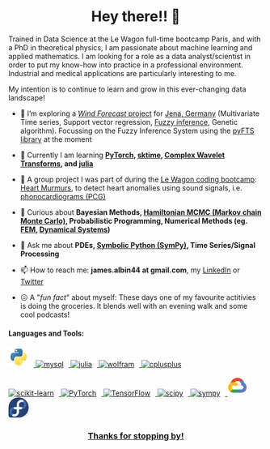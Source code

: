 <h1 align="center">Hey there!! 👋 </h1>

Trained in Data Science at the Le Wagon full-time bootcamp Paris, and with a PhD in theoretical physics, I am passionate about machine
learning and applied mathematics. I am looking for a role as a data analyst/scientist in order to put my know-how into practice in a
professional environment. Industrial and medical applications are particularly interesting to me.

<!--The mechanical and the biomedical engineering sectors are especially attractive to me.-->

My intention is to continue to learn and grow in this ever-changing data landscape!

- 🦬 I’m exploring a [*Wind Forecast* project](https://www.sciencedirect.com/science/article/abs/pii/S0306261918307360) for [Jena, Germany](https://www.bgc-jena.mpg.de/wetter/) (Multivariate Time series, Support vector regression, [Fuzzy inference](https://towardsdatascience.com/a-short-tutorial-on-fuzzy-time-series-dcc6d4eb1b15), Genetic algorithm). Focussing on the Fuzzy Inference System using the [pyFTS library](https://github.com/PYFTS/pyFTS) at the moment

- 🌱 Currently I am learning **[PyTorch](https://github.com/mrdbourke/pytorch-deep-learning), [sktime](https://github.com/sktime/sktime), [Complex Wavelet Transforms](https://people.math.sc.edu/blanco/IMI/DTCWT0.pdf), and [julia](https://julialang.org/learning/tutorials/)**

- 🤗 A group project I was part of during the [Le Wagon coding bootcamp](https://www.lewagon.com/fr/data-science-course): [Heart Murmurs](https://github.com/fablaw/circor), to detect heart anomalies using sound signals, i.e. [phonocardiograms (PCG)](https://physionet.org/content/circor-heart-sound/1.0.3/)

- 👾 Curious about **Bayesian Methods, [Hamiltonian MCMC (Markov chain Monte Carlo)](https://arogozhnikov.github.io/2016/12/19/markov_chain_monte_carlo.html), Probabilistic Programming, Numerical Methods (eg. [FEM](https://www.jousefmurad.com/fem/), [Dynamical Systems](https://uvadlc-notebooks.readthedocs.io/en/latest/tutorial_notebooks/DL2/Dynamical_systems/dynamical_systems_neural_odes.html))**

- 💬 Ask me about **PDEs, [Symbolic Python (SymPy)](https://www.sympy.org/), Time Series/Signal Processing**

- 📫 How to reach me: **james.albin44 at gmail.com**, my [LinkedIn](https://www.linkedin.com/in/albinjames1729/) or [Twitter](https://twitter.com/albinjames)

- 😖 A "*fun fact*" about myself: These days one of my favourite actitivies is doing the groceries. It blends well with an evening walk and some cool podcasts!



<!--<h3 align="left">Connect with me:</h3>
<p align="left">
<a href="https://kaggle.com/fermion44" target="blank"><img align="center" src="https://raw.githubusercontent.com/rahuldkjain/github-profile-readme-generator/master/src/images/icons/Social/kaggle.svg" alt="fermion44" height="30" width="40" /></a>
</p>-->

<h4 align="left">Languages and Tools:</h4>
<p align="left">
  <a href="https://www.python.org" target="_blank" rel="noreferrer">
    <img src="https://raw.githubusercontent.com/devicons/devicon/master/icons/python/python-original.svg" alt="python" width="40" height="40" style="margin-right: 10px"/>
  </a>
  <a href="https://www.mysql.com/" target="_blank" rel="noreferrer">
    <img src="https://www.mysql.com/common/logos/logo-mysql-170x115.png" alt="mysql" width="40" height="40" style="margin-right: 10px"/>
  </a>
  <a href="https://julialang.org" target="_blank" rel="noreferrer">
    <img src="https://upload.wikimedia.org/wikipedia/commons/thumb/6/69/Julia_prog_language.svg/512px-Julia_prog_language.svg.png" alt="julia" width="40" height="40" style="margin-right: 10px"/>
  </a>
  <a href="https://www.wolfram.com/mathematica/" target="_blank" rel="noreferrer">
    <img src="https://upload.wikimedia.org/wikipedia/commons/thumb/2/20/Mathematica_Logo.svg/512px-Mathematica_Logo.svg.png" alt="wolfram" width="40" height="40" style="margin-right: 10px"/>
  </a>
  <a href="https://www.cplusplus.com/" target="_blank" rel="noreferrer">
    <img src="https://raw.githubusercontent.com/isocpp/logos/master/cpp_logo.png" alt="cplusplus" width="40" height="40" style="margin-right: 10px"/>
  </a>
</p>

<p align="left">
  <a href="https://scikit-learn.org" target="_blank" rel="noreferrer">
    <img src="https://upload.wikimedia.org/wikipedia/commons/0/05/Scikit_learn_logo_small.svg" alt="scikit-learn" width="48" height="48" style="margin-right: 10px"/>
  </a>
   <a href="https://pytorch.org/tutorials/" target="_blank" rel="noreferrer">
    <img src="https://upload.wikimedia.org/wikipedia/commons/1/10/PyTorch_logo_icon.svg" alt="PyTorch" width="44" height="44" style="margin-right: 10px"/>
  </a>
   <a href="https://www.tensorflow.org/tutorials" target="_blank" rel="noreferrer">
    <img src="https://upload.wikimedia.org/wikipedia/commons/2/2d/Tensorflow_logo.svg" alt="TensorFlow" width="48" height="48" style="margin-right: 10px"/>
  </a>
  <a href="https://www.scipy.org" target="_blank" rel="noreferrer">
    <img src="https://scipy.org/images/logo.svg" alt="scipy" width="40" height="40" style="margin-right: 10px"/>
  </a>
  <a href="https://www.sympy.org" target="_blank" rel="noreferrer">
    <img src="https://www.sympy.org/static/images/logo.png" alt="sympy" width="40" height="40" style="margin-right: 10px"/>
  </a>
  <a href="https://cloud.google.com" target="_blank" rel="noreferrer">
    <img src="https://raw.githubusercontent.com/devicons/devicon/master/icons/googlecloud/googlecloud-original.svg" alt="gcp" width="40" height="40" style="margin-right: 10px"/>
  </a>
  <a href="https://start.fedoraproject.org/" target="_blank" rel="noreferrer">
    <img src="https://raw.githubusercontent.com/devicons/devicon/master/icons/fedora/fedora-original.svg" alt="fedora" width="40" height="40" style="margin-right: 10px"/>
 



<h3 align="center">  Thanks for stopping by!  </h3>


<!--<h2 align="center">  Thanks for stopping by!  </h2> !>

<!--<h4 align="center">I look forward to a career in Data Science!</h4> !>
